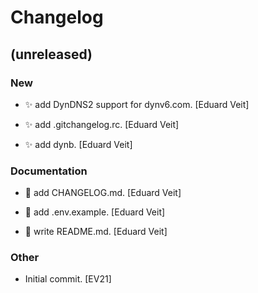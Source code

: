# Changelog


## (unreleased)

### New

* :sparkles: add DynDNS2 support for dynv6.com. [Eduard Veit]

* :sparkles: add .gitchangelog.rc. [Eduard Veit]

* :sparkles: add dynb. [Eduard Veit]

### Documentation

* :memo: add CHANGELOG.md. [Eduard Veit]

* :memo: add .env.example. [Eduard Veit]

* :memo: write README.md. [Eduard Veit]

### Other

* Initial commit. [EV21]


